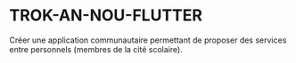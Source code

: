 # TROK-AN-NOU-FLUTTER
Créer une application communautaire permettant de proposer des services entre personnels (membres de la cité scolaire).
<!-- 
class Contact{
  int? id;
  String? name;
  String? phone;
  String? email


  contactMap(){
    var mapping = Map<String, dynamic>();
    mapping['id'] = id;
    mapping['name'] = name!;
    mapping['phone'] = phone!;
    mapping['email'] = email!;
    return mapping;
  } -->